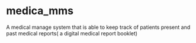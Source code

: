# medica_mms
A medical manage system that is able to keep track of patients present and past medical reports( a digital  medical report booklet)
